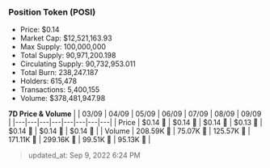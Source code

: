 
  ### Position Token (POSI)
  - Price: $0.14
  - Market Cap: $12,521,163.93
  - Max Supply: 100,000,000
  - Total Supply: 90,971,200.198
  - Circulating Supply: 90,732,953.011
  - Total Burn: 238,247.187
  - Holders: 615,478
  - Transactions: 5,400,155
  - Volume: $378,481,947.98

  **7D Price & Volume**
  | | 03&#x2F;09 | 04&#x2F;09 | 05&#x2F;09 | 06&#x2F;09 | 07&#x2F;09 | 08&#x2F;09 | 09&#x2F;09 |
  |---|---|---|---|---|---|---|---|
  | Price | $0.14 🚀 | $0.14 🚀 | $0.14 🚀 | $0.13 🔻 | $0.14 🚀 | $0.14 🔻 | $0.14 🚀 |
  | Volume | 208.59K 🔻 | 75.07K 🔻 | 125.57K 🚀 | 171.11K 🚀 | 299.16K 🚀 | 99.51K 🔻 | 95.13K 🔻 |

  > updated_at: Sep 9, 2022 6:24 PM
